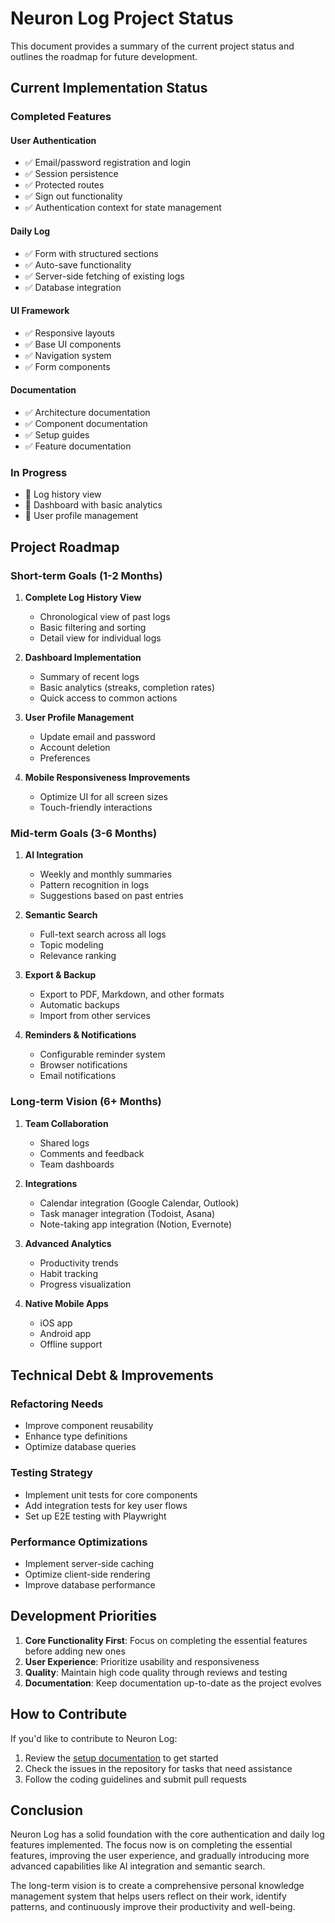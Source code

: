 # Neuron Log Project Status

This document provides a summary of the current project status and outlines the roadmap for future development.

## Current Implementation Status

### Completed Features

#### User Authentication

- ✅ Email/password registration and login
- ✅ Session persistence
- ✅ Protected routes
- ✅ Sign out functionality
- ✅ Authentication context for state management

#### Daily Log

- ✅ Form with structured sections
- ✅ Auto-save functionality
- ✅ Server-side fetching of existing logs
- ✅ Database integration

#### UI Framework

- ✅ Responsive layouts
- ✅ Base UI components
- ✅ Navigation system
- ✅ Form components

#### Documentation

- ✅ Architecture documentation
- ✅ Component documentation
- ✅ Setup guides
- ✅ Feature documentation

### In Progress

- 🔄 Log history view
- 🔄 Dashboard with basic analytics
- 🔄 User profile management

## Project Roadmap

### Short-term Goals (1-2 Months)

1. **Complete Log History View**
   - Chronological view of past logs
   - Basic filtering and sorting
   - Detail view for individual logs

2. **Dashboard Implementation**
   - Summary of recent logs
   - Basic analytics (streaks, completion rates)
   - Quick access to common actions

3. **User Profile Management**
   - Update email and password
   - Account deletion
   - Preferences

4. **Mobile Responsiveness Improvements**
   - Optimize UI for all screen sizes
   - Touch-friendly interactions

### Mid-term Goals (3-6 Months)

1. **AI Integration**
   - Weekly and monthly summaries
   - Pattern recognition in logs
   - Suggestions based on past entries

2. **Semantic Search**
   - Full-text search across all logs
   - Topic modeling
   - Relevance ranking

3. **Export & Backup**
   - Export to PDF, Markdown, and other formats
   - Automatic backups
   - Import from other services

4. **Reminders & Notifications**
   - Configurable reminder system
   - Browser notifications
   - Email notifications

### Long-term Vision (6+ Months)

1. **Team Collaboration**
   - Shared logs
   - Comments and feedback
   - Team dashboards

2. **Integrations**
   - Calendar integration (Google Calendar, Outlook)
   - Task manager integration (Todoist, Asana)
   - Note-taking app integration (Notion, Evernote)

3. **Advanced Analytics**
   - Productivity trends
   - Habit tracking
   - Progress visualization

4. **Native Mobile Apps**
   - iOS app
   - Android app
   - Offline support

## Technical Debt & Improvements

### Refactoring Needs

- Improve component reusability
- Enhance type definitions
- Optimize database queries

### Testing Strategy

- Implement unit tests for core components
- Add integration tests for key user flows
- Set up E2E testing with Playwright

### Performance Optimizations

- Implement server-side caching
- Optimize client-side rendering
- Improve database performance

## Development Priorities

1. **Core Functionality First**: Focus on completing the essential features before adding new ones
2. **User Experience**: Prioritize usability and responsiveness
3. **Quality**: Maintain high code quality through reviews and testing
4. **Documentation**: Keep documentation up-to-date as the project evolves

## How to Contribute

If you'd like to contribute to Neuron Log:

1. Review the [setup documentation](./setup/README.md) to get started
2. Check the issues in the repository for tasks that need assistance
3. Follow the coding guidelines and submit pull requests

## Conclusion

Neuron Log has a solid foundation with the core authentication and daily log features implemented. The focus now is on completing the essential features, improving the user experience, and gradually introducing more advanced capabilities like AI integration and semantic search.

The long-term vision is to create a comprehensive personal knowledge management system that helps users reflect on their work, identify patterns, and continuously improve their productivity and well-being. 